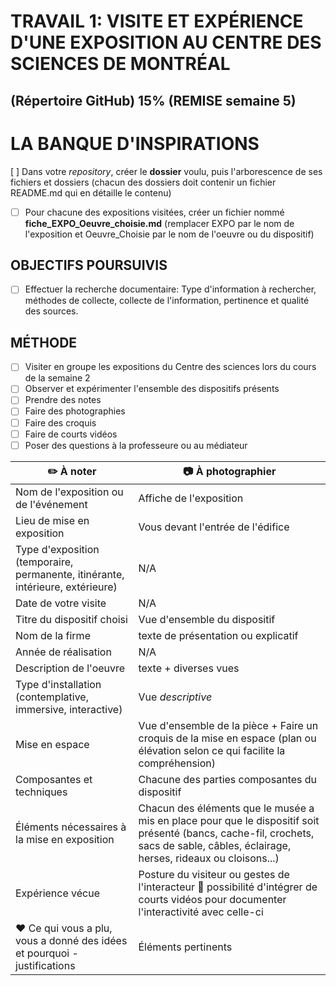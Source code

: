 # TRAVAIL 1: VISITE ET EXPÉRIENCE D'UNE EXPOSITION AU CENTRE DES SCIENCES DE MONTRÉAL

## (Répertoire GitHub) 15% (REMISE semaine 5)

# LA BANQUE D'INSPIRATIONS
 [ ] Dans votre *repository*, créer le **dossier** voulu, puis l'arborescence de ses fichiers et dossiers (chacun des dossiers doit contenir un fichier README.md qui en détaille le contenu)
- [ ] Pour chacune des expositions visitées, créer un fichier nommé **fiche_EXPO_Oeuvre_choisie.md** (remplacer EXPO par le nom de l'exposition et Oeuvre_Choisie par le nom de l'oeuvre ou du dispositif)
## OBJECTIFS POURSUIVIS
- [ ] Effectuer la recherche documentaire: Type d'information à rechercher, méthodes de collecte, collecte de l'information, pertinence et qualité des sources.

## MÉTHODE
- [ ] Visiter en groupe les expositions du Centre des sciences  lors du cours de la semaine 2
- [ ] Observer et expérimenter l'ensemble des dispositifs présents
- [ ] Prendre des notes
- [ ] Faire des photographies
- [ ] Faire des croquis
- [ ] Faire de courts vidéos
- [ ] Poser des questions à la professeure ou au médiateur
      
|:pencil2: À noter  | :camera: À photographier | 
| ---     | ---             | 
| Nom de l'exposition ou de l'événement|Affiche de l'exposition|
| Lieu de mise en exposition    | Vous devant l'entrée de l'édifice| 
| Type d'exposition (temporaire, permanente, itinérante, intérieure, extérieure)    | N/A | 
| Date de votre visite    | N/A           | 
| Titre du dispositif choisi| Vue d'ensemble du dispositif  | 
| Nom de la firme    | texte de présentation ou explicatif       | 
| Année de réalisation     |   N/A        | 
| Description de l'oeuvre   | texte + diverses vues          | 
| Type d'installation (contemplative, immersive, interactive) | Vue *descriptive*             | 
| Mise en espace   | Vue d'ensemble de la pièce + Faire un croquis de la mise en espace (plan ou élévation selon ce qui facilite la compréhension)        | 
| Composantes et techniques     | Chacune des parties composantes du dispositif 
| Éléments nécessaires à la mise en exposition   | Chacun des éléments que le musée a mis en place pour que le dispositif soit présenté (bancs, cache-fil, crochets, sacs de sable, câbles, éclairage, herses, rideaux ou cloisons...)            | 
| Expérience vécue     | Posture du visiteur ou gestes de l'interacteur :movie_camera: possibilité d'intégrer de courts vidéos pour documenter l'interactivité avec celle-ci        | 
| :heart: Ce qui vous a plu, vous a donné des idées et pourquoi - justifications   | Éléments pertinents       | 
